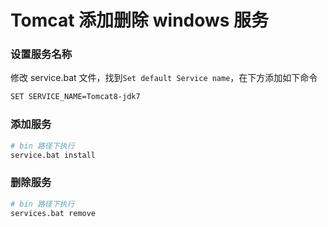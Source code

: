 # Tomcat 添加删除 windows 服务

### 设置服务名称

修改 service.bat 文件，找到`Set default Service name`，在下方添加如下命令

```bash
SET SERVICE_NAME=Tomcat8-jdk7
```


### 添加服务

```bash
# bin 路径下执行
service.bat install
```

### 删除服务

```bash
# bin 路径下执行
services.bat remove
```